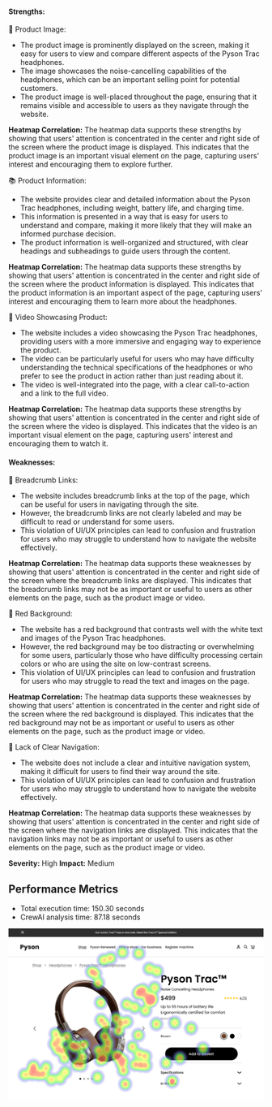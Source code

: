 #### Strengths:

📸 Product Image:

* The product image is prominently displayed on the screen, making it easy for users to view and compare different aspects of the Pyson Trac headphones.
* The image showcases the noise-cancelling capabilities of the headphones, which can be an important selling point for potential customers.
* The product image is well-placed throughout the page, ensuring that it remains visible and accessible to users as they navigate through the website.

**Heatmap Correlation:** The heatmap data supports these strengths by showing that users' attention is concentrated in the center and right side of the screen where the product image is displayed. This indicates that the product image is an important visual element on the page, capturing users' interest and encouraging them to explore further.

📚 Product Information:

* The website provides clear and detailed information about the Pyson Trac headphones, including weight, battery life, and charging time.
* This information is presented in a way that is easy for users to understand and compare, making it more likely that they will make an informed purchase decision.
* The product information is well-organized and structured, with clear headings and subheadings to guide users through the content.

**Heatmap Correlation:** The heatmap data supports these strengths by showing that users' attention is concentrated in the center and right side of the screen where the product information is displayed. This indicates that the product information is an important aspect of the page, capturing users' interest and encouraging them to learn more about the headphones.

🎥 Video Showcasing Product:

* The website includes a video showcasing the Pyson Trac headphones, providing users with a more immersive and engaging way to experience the product.
* The video can be particularly useful for users who may have difficulty understanding the technical specifications of the headphones or who prefer to see the product in action rather than just reading about it.
* The video is well-integrated into the page, with a clear call-to-action and a link to the full video.

**Heatmap Correlation:** The heatmap data supports these strengths by showing that users' attention is concentrated in the center and right side of the screen where the video is displayed. This indicates that the video is an important visual element on the page, capturing users' interest and encouraging them to watch it.

#### Weaknesses:

🔗 Breadcrumb Links:

* The website includes breadcrumb links at the top of the page, which can be useful for users in navigating through the site.
* However, the breadcrumb links are not clearly labeled and may be difficult to read or understand for some users.
* This violation of UI/UX principles can lead to confusion and frustration for users who may struggle to understand how to navigate the website effectively.

**Heatmap Correlation:** The heatmap data supports these weaknesses by showing that users' attention is concentrated in the center and right side of the screen where the breadcrumb links are displayed. This indicates that the breadcrumb links may not be as important or useful to users as other elements on the page, such as the product image or video.

🔗 Red Background:

* The website has a red background that contrasts well with the white text and images of the Pyson Trac headphones.
* However, the red background may be too distracting or overwhelming for some users, particularly those who have difficulty processing certain colors or who are using the site on low-contrast screens.
* This violation of UI/UX principles can lead to confusion and frustration for users who may struggle to read the text and images on the page.

**Heatmap Correlation:** The heatmap data supports these weaknesses by showing that users' attention is concentrated in the center and right side of the screen where the red background is displayed. This indicates that the red background may not be as important or useful to users as other elements on the page, such as the product image or video.

🔗 Lack of Clear Navigation:

* The website does not include a clear and intuitive navigation system, making it difficult for users to find their way around the site.
* This violation of UI/UX principles can lead to confusion and frustration for users who may struggle to understand how to navigate the website effectively.

**Heatmap Correlation:** The heatmap data supports these weaknesses by showing that users' attention is concentrated in the center and right side of the screen where the navigation links are displayed. This indicates that the navigation links may not be as important or useful to users as other elements on the page, such as the product image or video.

**Severity:** High
**Impact:** Medium

## Performance Metrics
- Total execution time: 150.30 seconds
- CrewAI analysis time: 87.18 seconds

![Image 1](heatmaps/p4-1.png)

